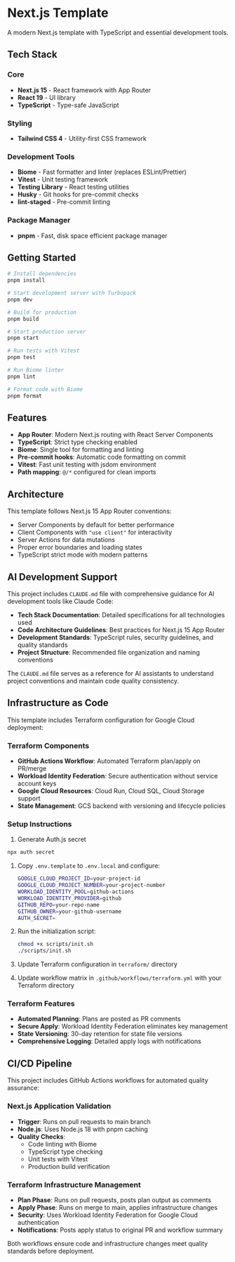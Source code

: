 # Next.js Template

A modern Next.js template with TypeScript and essential development tools.

## Tech Stack

### Core
- **Next.js 15** - React framework with App Router
- **React 19** - UI library
- **TypeScript** - Type-safe JavaScript

### Styling
- **Tailwind CSS 4** - Utility-first CSS framework

### Development Tools
- **Biome** - Fast formatter and linter (replaces ESLint/Prettier)
- **Vitest** - Unit testing framework
- **Testing Library** - React testing utilities
- **Husky** - Git hooks for pre-commit checks
- **lint-staged** - Pre-commit linting

### Package Manager
- **pnpm** - Fast, disk space efficient package manager

## Getting Started

```bash
# Install dependencies
pnpm install

# Start development server with Turbopack
pnpm dev

# Build for production
pnpm build

# Start production server
pnpm start

# Run tests with Vitest
pnpm test

# Run Biome linter
pnpm lint

# Format code with Biome
pnpm format
```

## Features

- **App Router**: Modern Next.js routing with React Server Components
- **TypeScript**: Strict type checking enabled
- **Biome**: Single tool for formatting and linting
- **Pre-commit hooks**: Automatic code formatting on commit
- **Vitest**: Fast unit testing with jsdom environment
- **Path mapping**: `@/*` configured for clean imports

## Architecture

This template follows Next.js 15 App Router conventions:

- Server Components by default for better performance
- Client Components with `"use client"` for interactivity
- Server Actions for data mutations
- Proper error boundaries and loading states
- TypeScript strict mode with modern patterns

## AI Development Support

This project includes `CLAUDE.md` file with comprehensive guidance for AI development tools like Claude Code:

- **Tech Stack Documentation**: Detailed specifications for all technologies used
- **Code Architecture Guidelines**: Best practices for Next.js 15 App Router
- **Development Standards**: TypeScript rules, security guidelines, and quality standards
- **Project Structure**: Recommended file organization and naming conventions

The `CLAUDE.md` file serves as a reference for AI assistants to understand project conventions and maintain code quality consistency.

## Infrastructure as Code

This template includes Terraform configuration for Google Cloud deployment:

### Terraform Components
- **GitHub Actions Workflow**: Automated Terraform plan/apply on PR/merge
- **Workload Identity Federation**: Secure authentication without service account keys
- **Google Cloud Resources**: Cloud Run, Cloud SQL, Cloud Storage support
- **State Management**: GCS backend with versioning and lifecycle policies

### Setup Instructions
1. Generate Auth.js secret
```bash
npx auth secret
```

1. Copy `.env.template` to `.env.local` and configure:
   ```bash
   GOOGLE_CLOUD_PROJECT_ID=your-project-id
   GOOGLE_CLOUD_PROJECT_NUMBER=your-project-number
   WORKLOAD_IDENTITY_POOL=github-actions
   WORKLOAD_IDENTITY_PROVIDER=github
   GITHUB_REPO=your-repo-name
   GITHUB_OWNER=your-github-username
   AUTH_SECRET=
   ```

2. Run the initialization script:
   ```bash
   chmod +x scripts/init.sh
   ./scripts/init.sh
   ```

3. Update Terraform configuration in `terraform/` directory
4. Update workflow matrix in `.github/workflows/terraform.yml` with your Terraform directory

### Terraform Features
- **Automated Planning**: Plans are posted as PR comments
- **Secure Apply**: Workload Identity Federation eliminates key management
- **State Versioning**: 30-day retention for state file versions
- **Comprehensive Logging**: Detailed apply logs with notifications

## CI/CD Pipeline

This project includes GitHub Actions workflows for automated quality assurance:

### Next.js Application Validation
- **Trigger**: Runs on pull requests to main branch
- **Node.js**: Uses Node.js 18 with pnpm caching
- **Quality Checks**:
  - Code linting with Biome
  - TypeScript type checking
  - Unit tests with Vitest
  - Production build verification

### Terraform Infrastructure Management
- **Plan Phase**: Runs on pull requests, posts plan output as comments
- **Apply Phase**: Runs on merge to main, applies infrastructure changes
- **Security**: Uses Workload Identity Federation for Google Cloud authentication
- **Notifications**: Posts apply status to original PR and workflow summary

Both workflows ensure code and infrastructure changes meet quality standards before deployment.